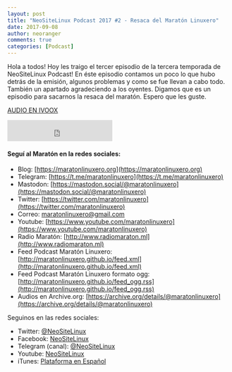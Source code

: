 ```yaml
---
layout: post
title: "NeoSiteLinux Podcast 2017 #2 - Resaca del Maratón Linuxero"
date: 2017-09-08
author: neoranger
comments: true
categories: [Podcast]
---
```


Hola a todos! Hoy les traigo el tercer episodio de la tercera temporada de NeoSiteLinux Podcast! En éste episodio contamos un poco lo que hubo detrás de la emisión, algunos problemas y como se fue llevan a cabo todo. También un apartado agradeciendo a los oyentes. Digamos que es un episodio para sacarnos la resaca del maratón. Espero que les guste.

[AUDIO EN IVOOX](http://ar.ivoox.com/es/20759935)

<iframe width="238" height="48" frameborder="0" allowfullscreen="" scrolling="no" src="https://ar.ivoox.com/es/player_ek_20759935_2_1.html?data=k5Wkl56dd5ahhpywj5WdaZS1lZiah5yncZOhhpywj5WRaZi3jpWah5ynca_Z0LjW1sqwrc_p2ZC90cnHpdTojJedk5yPcYyZk5ifjbfJt8LXwpDRx9GPkcLmwtmSpZiJhpTijLHW0NqRaZi3jrPS0bfFssjZ05KSmaiReA..&"></iframe>

#### Seguí al Maratón en la redes sociales:
* Blog: [https://maratonlinuxero.org](https://maratonlinuxero.org)
* Telegram: [https://t.me/maratonlinuxero](https://t.me/maratonlinuxero)
* Mastodon: [https://mastodon.social/@maratonlinuxero](https://mastodon.social/@maratonlinuxero)
* Twitter: [https://twitter.com/maratonlinuxero](https://twitter.com/maratonlinuxero)
* Correo: [maratonlinuxero@gmail.com](maratonlinuxero@gmail.com)
* Youtube: [https://www.youtube.com/maratonlinuxero](https://www.youtube.com/maratonlinuxero)
* Radio Maratón: [http://www.radiomaraton.ml](http://www.radiomaraton.ml)
* Feed Podcast Maratón Linuxero: [http://maratonlinuxero.github.io/feed.xml](http://maratonlinuxero.github.io/feed.xml)
* Feed Podcast Maratón Linuxero formato ogg: [http://maratonlinuxero.github.io/feed_ogg.rss](http://maratonlinuxero.github.io/feed_ogg.rss)
* Audios en Archive.org: [https://archive.org/details/@maratonlinuxero](https://archive.org/details/@maratonlinuxero)

Seguinos en las redes sociales:
* Twitter: [@NeoSiteLinux](https://twitter.com/neositelinux)
* Facebook: [NeoSiteLinux](https://facebook.com/neositelinux)
* Telegram (canal): [@NeoSiteLinux](https://t.me/neositelinux)
* Youtube: [NeoSiteLinux](https://www.youtube.com/user/neositelinux)
* iTunes: [Plataforma en Español](https://itunes.apple.com/es/podcast/neositelinux-podcast/id1290287938?mt=2)
